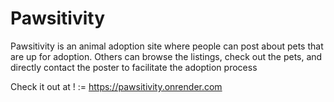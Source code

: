 ﻿# Pawsitivity
Pawsitivity is an animal adoption site where people can post about pets that are up for adoption. Others can browse the listings, check out the pets, and directly contact the poster to facilitate the adoption process

Check it out at ! := https://pawsitivity.onrender.com
